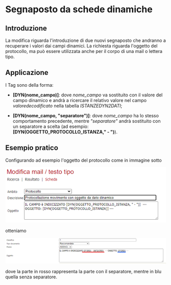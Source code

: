 # Segnaposto da schede dinamiche

## Introduzione

La modifica riguarda l'introduzione di due nuovi segnaposto che andranno a recuperare i valori dai campi dinamici.
La richiesta riguarda l'oggetto del protocollo, ma può essere utilizzata anche per il corpo di una mail o lettera tipo.

## Applicazione

I Tag sono della forma:

- **[DYN(nome_campo)]**: dove _nome_campo_ va sostituito con il valore del campo dinamico e andrà a ricercare il relativo valore nel campo _valoredecodificato_ nella tabella _ISTANZEDYN2DATI_;

- **[DYN(nome_campo, "separatore")]**: dove _nome_campo_ ha lo stesso comportamento precedente, mentre _"separatore"_ andrà sostituito con un separatore a scelta (ad esempio: **[DYN(OGGETTO_PROTOCOLLO_ISTANZA," - ")**).

## Esempio pratico

Configurando ad esempio l'oggetto del protocollo come in immagine sotto

![esempio configurazione](./immagini/mailtipo_conf.png)

otteniamo

![](./immagini/segnaposto_dyn_sostituito.png)

dove la parte in rosso rappresenta la parte con il separatore, mentre in blu quella senza separatore.
